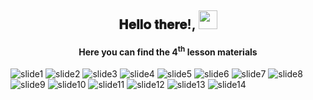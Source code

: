 <div align="center">
<h2> 𝐇𝐞𝐥𝐥𝐨 𝐭𝐡𝐞𝐫𝐞!, <img src="https://github.com/ABSphreak/ABSphreak/blob/master/gifs/Hi.gif" width="30px"></h2>
<h4>Here you can find the 4<sup>th</sup> lesson materials</h4>
</div>

![slide1](img/0001.jpg)
![slide2](img/0002.jpg)
![slide3](img/0003.jpg)
![slide4](img/0004.jpg)
![slide5](img/0005.jpg)
![slide6](img/0006.jpg)
![slide7](img/0007.jpg)
![slide8](img/0008.jpg)
![slide9](img/0009.jpg)
![slide10](img/0010.jpg)
![slide11](img/0011.jpg)
![slide12](img/0012.jpg)
![slide13](img/0013.jpg)
![slide14](img/0014.jpg)
